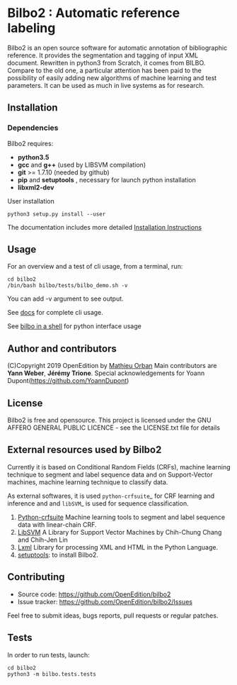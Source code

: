 # Bilbo2 : Automatic reference labeling

Bilbo2 is an open source software for automatic annotation of bibliographic reference. It provides the segmentation and tagging of input XML document.
Rewritten in python3 from Scratch, it comes from BILBO. Compare to the old one, a particular attention has been paid to the possibility of easily adding new algorithms of machine learning and test parameters. It can be used as much in live systems as for research.





## Installation

### Dependencies

Bilbo2 requires:

* **python3.5**
* **gcc** and **g++** (used by LIBSVM compilation)
* **git** >= 1.7.10 (needed by github)
* **pip** and **setuptools** , necessary for launch python installation
* **libxml2-dev**

User installation


```console
python3 setup.py install --user
```

The documentation includes more detailed [Installation Instructions](https://bilbo2-openedition.readthedocs.io/en/latest/start/installation.html)


## Usage


For an overview and a test of cli usage, from a terminal, run:

```
cd bilbo2
/bin/bash bilbo/tests/bilbo_demo.sh -v
```

You can add -v argument to see output. 

See [docs](https://bilbo2-openedition.readthedocs.io/en/latest/essential/toolkit.html) for complete cli usage.

See [bilbo in a shell](https://bilbo2-openedition.readthedocs.io/en/latest/essential/shell.html) for python interface usage

## Author and contributors
(C)Copyright 2019 OpenEdition by [Mathieu Orban](mailto:mathieu.orban@openedition.org)
Main contributors are **Yann Weber**, **Jérémy Trione**. Special acknowledgements for Yoann Dupont(https://github.com/YoannDupont)


## License

Bilbo2 is free and opensource. This project is licensed under the GNU AFFERO GENERAL PUBLIC LICENCE - see the LICENSE.txt file for details

## External resources used by Bilbo2

Currently it is based on Conditional Random Fields (CRFs), machine learning technique to segment and label sequence data and on Support-Vector machines, machine learning technique to classify data.

As external softwares, it is used `python-crfsuite`_ for CRF learning and inference and and `libSVM`_ is used for sequence classification.
1. [Python-crfsuite](https://github.com/scrapinghub/python-crfsuite) Machine learning tools to segment and label sequence data with linear-chain CRF.
2. [LibSVM](https://www.csie.ntu.edu.tw/~cjlin/libsvm/) A Library for Support Vector Machines by Chih-Chung Chang and Chih-Jen Lin
3. [Lxml](https://lxml.de/) Library for processing XML and HTML in the Python Language.
4. [setuptools](https://pypi.python.org/pypi/setuptools): to install Bilbo2.


## Contributing

* Source code: https://github.com/OpenEdition/bilbo2
* Issue tracker: https://github.com/OpenEdition/bilbo2/Issues

Feel free to submit ideas, bugs reports, pull requests or regular patches.



## Tests

In order to run tests, launch:

```
cd bilbo2
python3 -m bilbo.tests.tests
```



